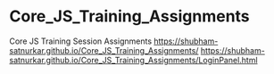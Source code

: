 # Core_JS_Training_Assignments
Core JS Training Session Assignments 
https://shubham-satnurkar.github.io/Core_JS_Training_Assignments/
https://shubham-satnurkar.github.io/Core_JS_Training_Assignments/LoginPanel.html
